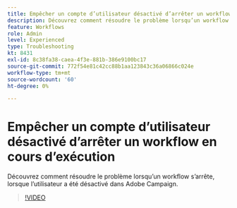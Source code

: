 ```yaml
---
title: Empêcher un compte d’utilisateur désactivé d’arrêter un workflow en cours d’exécution
description: Découvrez comment résoudre le problème lorsqu’un workflow s’arrête, lorsque l’utilisateur a été désactivé dans Adobe Campaign.
feature: Workflows
role: Admin
level: Experienced
type: Troubleshooting
kt: 8431
exl-id: 8c38fa38-caea-4f3e-881b-386e9100bc17
source-git-commit: 772f54e81c42cc88b1aa123843c36a06866c024e
workflow-type: tm+mt
source-wordcount: '60'
ht-degree: 0%

---
```


# Empêcher un compte d’utilisateur désactivé d’arrêter un workflow en cours d’exécution

Découvrez comment résoudre le problème lorsqu’un workflow s’arrête, lorsque l’utilisateur a été désactivé dans Adobe Campaign.


>[!VIDEO](https://video.tv.adobe.com/v/335988?quality=12)
